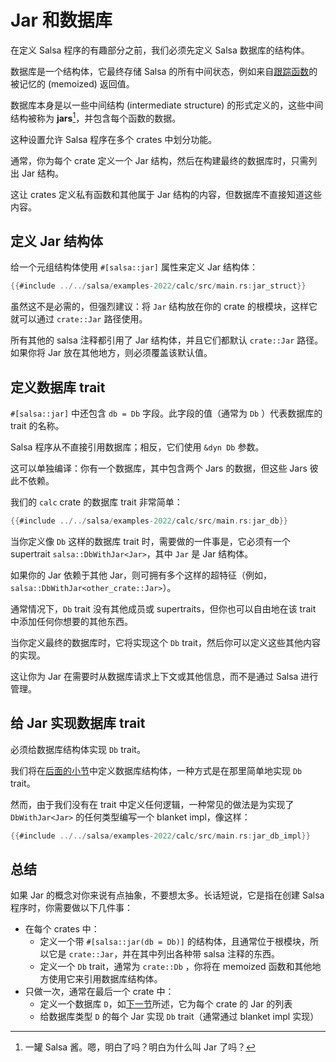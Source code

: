 <!-- master#1363d78 --->

# Jar 和数据库

在定义 Salsa 程序的有趣部分之前，我们必须先定义 Salsa 数据库的结构体。

数据库是一个结构体，它最终存储 Salsa 的所有中间状态，例如来自[跟踪函数][tracked-functions]的被记忆的 (memoized) 返回值。

[tracked-functions]: ../overview.html#tracked-fn

数据库本身是以一些中间结构 (intermediate structure) 的形式定义的，这些中间结构被称为 **jars**[^jar]，并包含每个函数的数据。

这种设置允许 Salsa 程序在多个 crates 中划分功能。

通常，你为每个 crate 定义一个 Jar 结构，然后在构建最终的数据库时，只需列出 Jar 结构。

这让 crates 定义私有函数和其他属于 Jar 结构的内容，但数据库不直接知道这些内容。

[^jar]: 一罐 Salsa 酱。嗯，明白了吗？明白为什么叫 Jar 了吗？[^java]

[^java]: 好吧，也许它也会让人联想到 Java 的 `.jar` 文件，但它们并没有真正的关系。Jar 只是一个 Rust 结构体，而不是一种包装格式。

## 定义 Jar 结构体

给一个元组结构体使用 `#[salsa::jar]` 属性来定义 Jar 结构体：

```rust
{{#include ../../salsa/examples-2022/calc/src/main.rs:jar_struct}}
```

虽然这不是必需的，但强烈建议：将 `Jar` 结构放在你的 crate 的根模块，这样它就可以通过 `crate::Jar` 路径使用。

所有其他的 salsa 注释都引用了 Jar 结构体，并且它们都默认 `crate::Jar` 路径。如果你将 Jar 放在其他地方，则必须覆盖该默认值。

## 定义数据库 trait

`#[salsa::jar]` 中还包含 `db = Db` 字段。此字段的值（通常为 `Db` ）代表数据库的 trait 的名称。

Salsa 程序从不直接引用数据库；相反，它们使用 `&dyn Db` 参数。

这可以单独编译：你有一个数据库，其中包含两个 Jars 的数据，但这些 Jars 彼此不依赖。

我们的 `calc` crate 的数据库 trait 非常简单：

```rust
{{#include ../../salsa/examples-2022/calc/src/main.rs:jar_db}}
```

当你定义像 `Db` 这样的数据库 trait 时，需要做的一件事是，它必须有一个 supertrait `salsa::DbWithJar<Jar>`，其中 `Jar` 是 Jar 结构体。

如果你的 Jar 依赖于其他 Jar，则可拥有多个这样的超特征（例如， `salsa::DbWithJar<other_crate::Jar>`）。

通常情况下，`Db` trait 没有其他成员或 supertraits，但你也可以自由地在该 trait 中添加任何你想要的其他东西。

当你定义最终的数据库时，它将实现这个 `Db` trait，然后你可以定义这些其他内容的实现。

这让你为 Jar 在需要时从数据库请求上下文或其他信息，而不是通过 Salsa 进行管理。

## 给 Jar 实现数据库 trait

必须给数据库结构体实现 `Db` trait。

我们将在[后面的小节](./db.md)中定义数据库结构体，一种方式是在那里简单地实现 `Db` trait。

然而，由于我们没有在 trait 中定义任何逻辑，一种常见的做法是为实现了 `DbWithJar<Jar>` 的任何类型编写一个
blanket impl，像这样：

```rust
{{#include ../../salsa/examples-2022/calc/src/main.rs:jar_db_impl}}
```

## 总结

如果 Jar 的概念对你来说有点抽象，不要想太多。长话短说，它是指在创建 Salsa 程序时，你需要做以下几件事：

* 在每个 crates 中：
  * 定义一个带 `#[salsa::jar(db = Db)]` 的结构体，且通常位于根模块，所以它是 `crate::Jar`，并在其中列出各种带 salsa 注释的东西。
  * 定义一个 `Db` trait，通常为 `crate::Db` ，你将在 memoized 函数和其他地方使用它来引用数据库结构体。
* 只做一次，通常在最后一个 crate 中：
  * 定义一个数据库 `D`，如[下一节](./db.md)所述，它为每个 crate 的 Jar 的列表
  * 给数据库类型 `D` 的每个 Jar 实现 `Db` trait（通常通过 blanket impl 实现）

